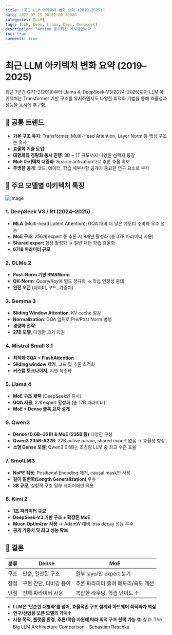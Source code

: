 ```yaml
---
title: "최근 LLM 아키텍처 변화 요약 (2019–2025)"
date: 2025-07-25 08:02:00 +0900
categories: [LLM]
tags: [LLM, Qwen, Llama, Kimi, Deepseek]
description: "Notion 동기화된 게시글입니다."
toc: true
comments: true
---
```


# 최근 LLM 아키텍처 변화 요약 (2019–2025)

최근 7년간 GPT-2(2019)부터 Llama 4, DeepSeek-V3(2024–2025)까지 LLM 아키텍처는 Transformer 기반 구조를 유지하면서도 다양한 최적화 기법을 통해 효율성과 성능을 동시에 추구함.

## 🔑 공통 트렌드

- **기본 구조 유지**: Transformer, Multi-Head Attention, Layer Norm 등 핵심 구조는 유사
- **효율화 기술 도입**:
- **대형화와 경량화 동시 진행**: 3B ~ 1T 규모까지 다양한 선택지 등장
- **MoE 아키텍처 대중화**: Sparse activation으로 추론 효율 확보
- **투명한 공개**: 코드, 데이터, 학습 세부사항 공개가 중요한 연구 요소로 부각
## 📌 주요 모델별 아키텍처 특징

![Image](https://prod-files-secure.s3.us-west-2.amazonaws.com/e6db513d-ec54-40ff-aa74-2487b0bcfe15/ac24fdd3-febf-45c7-8e99-afb6446591d8/image.png?X-Amz-Algorithm=AWS4-HMAC-SHA256&X-Amz-Content-Sha256=UNSIGNED-PAYLOAD&X-Amz-Credential=ASIAZI2LB466QHW2ZTZF%2F20250725%2Fus-west-2%2Fs3%2Faws4_request&X-Amz-Date=20250725T144018Z&X-Amz-Expires=3600&X-Amz-Security-Token=IQoJb3JpZ2luX2VjEB0aCXVzLXdlc3QtMiJHMEUCIHq1mb1Vyr1Bfr59aCdIiZQEUscKi4XMz3YcMSC2LieuAiEA5nyOyIwV9UiFNcuqkFV5pIUSxxdd7%2BhcBBZlS3Npkgwq%2FwMIRhAAGgw2Mzc0MjMxODM4MDUiDGR28kiz%2BzVkkcKjNyrcA3HfLPpCDh2PdU8nybmAXTaiw7IlHJ2eQUqrjOGGueT%2FanPDXyI0Thi2wfBMZW88nrx3k2byY35V1FZAVa90GREcEkWbOnQ9hDZIsYmPLoujssN2ZXLxmsYHD988vug0BinyMYru34Tc9UnT9bpSgIIYy8BFnYM%2B3IciHhBKmoLwqZgugvxaH7%2FkqiAP71gfyhdb4K%2BI1o3MtZ9%2BoECTHSsFnmzXDXzHrvzCcUiugj394Kj2UqDUZ70jBnoBzQqtjXOnRj7sjiXD4doNe2w%2B%2Br4eUzI3NzpmrgJpPplExam%2Bjxtmt3v%2BJLWYe91W%2FbPAz6dGLRxkltHGYEk7H6ny1xIAYqhBH8cjR3cBL%2B%2BqLzFFWI%2Fpi0HLJB1j%2BuugwmHy9hXXd6RpC%2FIb2DFczVY%2FU%2Bv0K3DSjSZRwHDLFxuMCVaABbIQskFIZrWIdPHDg7apHF5jlVnLSzlpJCCrDl%2BVRvoiwOTOTBpaZTKMqDMqZoqaYUPHuIYK0p02HMfZeqdSyyOitRcIRI%2F2c5MNt1GmuenoL4i9XfOgdvzY33NUD9uBSl4hqX2gqN7BojfWAHwp1r4pL0vEJ0xK2WXsxrbcGydwzOu%2Bvju%2F44w3ATLwWI%2BptQc3A7KuSgahjtvOMP6GjsQGOqUBhmSMc5cfLlRk4vW2na%2FWCfSL0dRseMcDYvqZ%2F6qDcw%2Fy9yWir5ShPPU2Hxf5ZBIJxO8rrX%2FRKvQB51NqHxZmxyd0PTJDSfHURCZurmZtM4SlWH%2B64kiHAWQQVDrF0YDlz%2BR9INqwig5euQMgPP3GlMR44%2Bf9rjJJvLrLSF1BvLwnzQbH4q6e0pFu9FC0a7TwInbxncjRXsvb1g4FslKx0OI%2FAKQN&X-Amz-Signature=3b42f62e1541ec0c11275063f3f31fc44a5f4ff3f4177afcaff6a22e61cdfe77&X-Amz-SignedHeaders=host&x-amz-checksum-mode=ENABLED&x-id=GetObject)

### 1. DeepSeek V3 / R1 (2024–2025)

- **MLA** (Multi-head Latent Attention): GQA 대비 더 낮은 메모리 소비와 우수 성능
- **MoE 구조**: 256개 expert 중 추론 시 9개만 활성화 (총 37B 파라미터 사용)
- **Shared expert** 항상 활성화 → 일반 패턴 학습 효율화
- **671B 파라미터 규모**
### 2. OLMo 2

- **Post-Norm 기반 RMSNorm**
- **QK-Norm**: Query/Key에 별도 정규화 → 학습 안정성 증대
- **완전 오픈** (데이터, 코드, 가중치)
### 3. Gemma 3

- **Sliding Window Attention**: KV cache 절감
- **Normalization**: GQA 앞뒤로 Pre/Post Norm 병행
- **경량화 전략**:
- **27B 모델**, 다양한 크기 지원
### 4. Mistral Small 3.1

- **최적화 GQA + FlashAttention**
- **Sliding window 제거**, 코드 및 추론 최적화
- **커스텀 토크나이저**, 지연 최소화
### 5. Llama 4

- **MoE 구조 채택** (DeepSeek와 유사)
- **GQA 사용**, 2개 expert 활성화 (총 17B 파라미터)
- **MoE + Dense 블록 교차 설계**
### 6. Qwen3

- **Dense (0.6B~32B) & MoE (235B 등)** 다양한 구성
- **Qwen3 235B-A22B**: 22B active param, shared expert 없음 → 효율성 향상
- **소형 Dense 모델**: Qwen3 0.6B는 초경량 LLM 중 최고 수준 효율
### 7. SmolLM3

- **NoPE 적용**: Positional Encoding 제거, causal mask만 사용
- **길이 일반화(Length Generalization)** 우수
- **3B 규모**, 실험적 구조 일부 레이어에만 적용
### 8. Kimi 2

- **1조 파라미터 규모**
- **DeepSeek-V3 기반 구조 + 확장된 MoE**
- **Muon Optimizer 사용** → AdamW 대비 loss decay 성능 우수
- **공개 가중치 및 최고 성능 확보**
## 🧩 결론

| 분류 | Dense | MoE |
| --- | --- | --- |
| 구조 | 단순, 일관된 구조 | 일부 layer만 expert 분기 |
| 장점 | 구현 간단, 디버깅 용이 | 추론 파라미터 줄여 메모리/속도 개선 |
| 단점 | 전체 파라미터 사용 | 복잡한 라우팅, 학습 난이도 ↑ |

- **LLM은 ‘단순한 대형화’를 넘어, 효율적인 구조 설계와 하드웨어 최적화가 핵심**
- **연구/산업용 오픈 모델의 가치↑**
- **사용 목적, 플랫폼 환경, 추론/학습 자원에 따라 최적 구조 선택 가능**
📚 참고: The Big LLM Architecture Comparison - Sebastian Raschka


